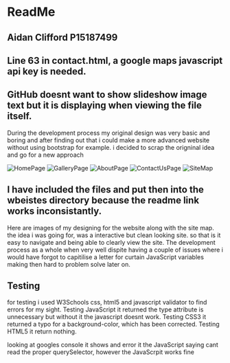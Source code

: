 
# ReadMe

## Aidan Clifford P15187499

## Line 63 in contact.html, a google maps javascript api key is needed.

## GitHub doesnt want to show slideshow image text but it is displaying when viewing the file itself.


During the development process my original design was very basic and boring and after finding out that 
i could make a more advanced website without using bootstrap for example. i decided to scrap the origninal idea 
and go for a new approach

![HomePage](website/SiteSketches.HomePage.jpg)
![GalleryPage](website/SiteSketches.GalleryPage.jpg)
![AboutPage](website/SiteSketches.AboutPage.jpg)
![ContactUsPage](website/SiteSketches.ContactUsPage.jpg)
![SiteMap](website/SiteSketches.SiteMap.jpg)

## I have included the files and put then into the wbeistes directory because the readme link works inconsistantly.

Here are images of my designing for the website along with the site map. the idea i was going for, was a interactive but clean looking site.
so that is it easy to navigate and being able to clearly view the site. The development process as a whole when very well dispite having a
couple of issues where i would have forgot to capitilise a letter for curtain JavaScript variables making then hard to problem solve later on.


## Testing

for testing i used W3Schools css, html5 and javascript validator to find errors for my sight. 
Testing JavaScript it returned the type attribute is unnecessary but without it the javascript doesnt work.
Testing CSS3 it returned a typo for a background-color, which has been corrected.
Testing HTML5 it return nothing.

looking at googles console it shows and error it the JavaScript saying cant read the proper querySelector, however the JavaScrpit works fine


